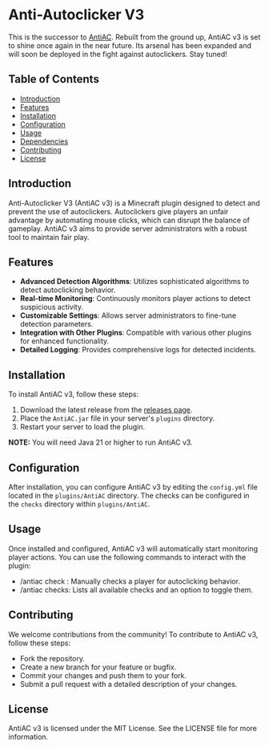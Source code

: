 # Anti-Autoclicker V3

This is the successor to [AntiAC](https://github.com/GodCipher/Anti-AutoClicker). Rebuilt from the ground up, AntiAC v3 is set to shine once again in the near future. Its arsenal has been expanded and will soon be deployed in the fight against autoclickers. Stay tuned!

## Table of Contents

- [Introduction](#introduction)
- [Features](#features)
- [Installation](#installation)
- [Configuration](#configuration)
- [Usage](#usage)
- [Dependencies](#dependencies)
- [Contributing](#contributing)
- [License](#license)

## Introduction

Anti-Autoclicker V3 (AntiAC v3) is a Minecraft plugin designed to detect and prevent the use of autoclickers. Autoclickers give players an unfair advantage by automating mouse clicks, which can disrupt the balance of gameplay. AntiAC v3 aims to provide server administrators with a robust tool to maintain fair play.

## Features

- **Advanced Detection Algorithms**: Utilizes sophisticated algorithms to detect autoclicking behavior.
- **Real-time Monitoring**: Continuously monitors player actions to detect suspicious activity.
- **Customizable Settings**: Allows server administrators to fine-tune detection parameters.
- **Integration with Other Plugins**: Compatible with various other plugins for enhanced functionality.
- **Detailed Logging**: Provides comprehensive logs for detected incidents.

## Installation

To install AntiAC v3, follow these steps:

1. Download the latest release from the [releases page](https://github.com/GodCipher/Anti-AutoClicker/releases).
2. Place the `AntiAC.jar` file in your server's `plugins` directory.
3. Restart your server to load the plugin.

**NOTE:** You will need Java 21 or higher to run AntiAC v3.

## Configuration

After installation, you can configure AntiAC v3 by editing the `config.yml` file located in the `plugins/AntiAC` directory.
The checks can be configured in the `checks` directory within `plugins/AntiAC`.

## Usage
Once installed and configured, AntiAC v3 will automatically start monitoring player actions. You can use the following commands to interact with the plugin:

- /antiac check <player>: Manually checks a player for autoclicking behavior.
- /antiac checks: Lists all available checks and an option to toggle them.

## Contributing
We welcome contributions from the community! To contribute to AntiAC v3, follow these steps:  
- Fork the repository.
- Create a new branch for your feature or bugfix.
- Commit your changes and push them to your fork.
- Submit a pull request with a detailed description of your changes.

## License
AntiAC v3 is licensed under the MIT License. See the LICENSE file for more information.